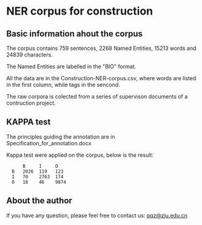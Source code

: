 # NER corpus for construction

## Basic information ahout the corpus

The corpus contains 759 sentences, 2268 Named Entities, 15213 words and 24839 characters.

The Named Entities are labelled in the "BIO" format.

All the data are in the Construction-NER-corpus.csv, where words are listed in the first column, while tags in the sencond.

The raw corpora is colected from a series of supervison documents of a contruction project.

## KAPPA test

The principles guiding the annotation are in Specification_for_annotation.docx

Kappa test were applied on the corpus, below is the result:

          B     I     O
      B   2026  119   123
      I   70    2763  174
      O   18    46    9874

## About the author

If you have any question, please feel free to contact us: qqz@zju.edu.cn

